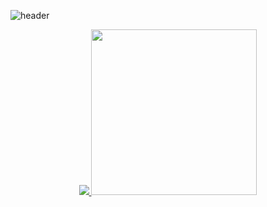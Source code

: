 ![header](https://capsule-render.vercel.app/api?type=cylinder&text=yeseoLee&fontSize=40)

<!--
**yeseoLee/yeseoLee** is a ✨ _special_ ✨ repository because its `README.md` (this file) appears on your GitHub profile.

Here are some ideas to get you started:

- 🔭 I’m currently working on ...
- 🌱 I’m currently learning ...
- 👯 I’m looking to collaborate on ...
- 🤔 I’m looking for help with ...
- 💬 Ask me about ...
- 📫 How to reach me: ...
- 😄 Pronouns: ...
- ⚡ Fun fact: ...
-->

<p align="center">
  <a href="https://solved.ac/lys7442">
    <img src="http://mazassumnida.wtf/api/v2/generate_badge?boj=lys7442" />
  </a>
 
  <a href="https://github.com/devxb/CommitCombo">
    <img src="http://commitcombo.com/get?user=Devxb&theme=Lake-mini" width = "265" height = "auto" />
  </a>
</p>

<!--
[![Solved.ac Profile](http://mazassumnida.wtf/api/v2/generate_badge?boj=lys7442)](https://solved.ac/lys7442/)
[![commitcombo](http://commitcombo.com/get?user={yeseoLee}&theme={Rainbow-mini})](https://github.com/devxb/CommitCombo)
-->
